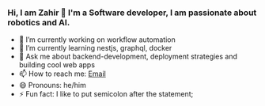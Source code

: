 ### Hi, I am Zahir 👋 I'm a Software developer, I am passionate about robotics and AI.

- 🔭 I’m currently working on workflow automation
- 🌱 I’m currently learning nestjs, graphql, docker
- 💬 Ask me about backend-development, deployment strategies and building cool web apps
- 📫 How to reach me: [Email]
- 😄 Pronouns: he/him
- ⚡ Fun fact: I like to put semicolon after the statement;

[Email]: mailto:md.zahir25@gmail.com